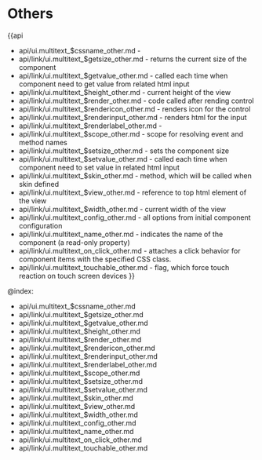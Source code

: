 
Others
=======

{{api
- api/ui.multitext_$cssname_other.md - 
- api/link/ui.multitext_$getsize_other.md - returns the current size of the component
- api/link/ui.multitext_$getvalue_other.md - called each time when component need to get value from related html input
- api/link/ui.multitext_$height_other.md - current height of the view
- api/link/ui.multitext_$render_other.md - code called after rending control
- api/link/ui.multitext_$rendericon_other.md - renders icon for the control
- api/link/ui.multitext_$renderinput_other.md - renders html for the input
- api/link/ui.multitext_$renderlabel_other.md - 
- api/link/ui.multitext_$scope_other.md - scope for resolving event and method names
- api/link/ui.multitext_$setsize_other.md - sets the component size
- api/link/ui.multitext_$setvalue_other.md - called each time when component need to set value in related html input
- api/link/ui.multitext_$skin_other.md - method, which will be called when skin defined
- api/link/ui.multitext_$view_other.md - reference to top html element of the view
- api/link/ui.multitext_$width_other.md - current width of the view
- api/link/ui.multitext_config_other.md - all options from initial component configuration
- api/link/ui.multitext_name_other.md - indicates the name of the component (a read-only property)
- api/link/ui.multitext_on_click_other.md - attaches a click behavior for component items with the specified CSS class.
- api/link/ui.multitext_touchable_other.md - flag, which force touch reaction on touch screen devices
}}

@index:
- api/ui.multitext_$cssname_other.md
- api/link/ui.multitext_$getsize_other.md
- api/link/ui.multitext_$getvalue_other.md
- api/link/ui.multitext_$height_other.md
- api/link/ui.multitext_$render_other.md
- api/link/ui.multitext_$rendericon_other.md
- api/link/ui.multitext_$renderinput_other.md
- api/link/ui.multitext_$renderlabel_other.md
- api/link/ui.multitext_$scope_other.md
- api/link/ui.multitext_$setsize_other.md
- api/link/ui.multitext_$setvalue_other.md
- api/link/ui.multitext_$skin_other.md
- api/link/ui.multitext_$view_other.md
- api/link/ui.multitext_$width_other.md
- api/link/ui.multitext_config_other.md
- api/link/ui.multitext_name_other.md
- api/link/ui.multitext_on_click_other.md
- api/link/ui.multitext_touchable_other.md


